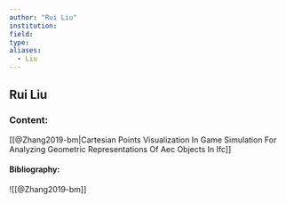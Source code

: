 ```yaml
---
author: "Rui Liu"
institution:
field:
type:
aliases:
  - Liu
---
```


## Rui Liu

### Content:
[[@Zhang2019-bm|Cartesian Points Visualization In Game Simulation For Analyzing Geometric Representations Of Aec Objects In Ifc]]

#### Bibliography:

![[@Zhang2019-bm]]